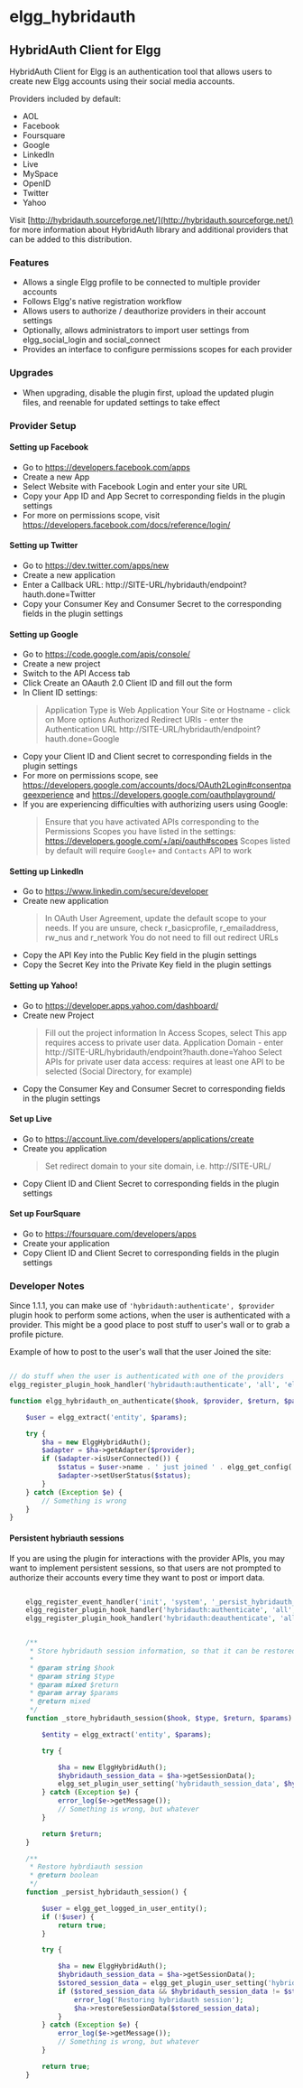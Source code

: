 elgg_hybridauth
===============

HybridAuth Client for Elgg
--------------------------

HybridAuth Client for Elgg is an authentication tool that allows users to create new Elgg accounts using their social media accounts.

Providers included by default:
* AOL
* Facebook
* Foursquare
* Google
* LinkedIn
* Live
* MySpace
* OpenID
* Twitter
* Yahoo

Visit [http://hybridauth.sourceforge.net/](http://hybridauth.sourceforge.net/) for more information about HybridAuth library and additional providers that can be added to this distribution.

### Features ###

* Allows a single Elgg profile to be connected to multiple provider accounts
* Follows Elgg's native registration workflow
* Allows users to authorize / deauthorize providers in their account settings
* Optionally, allows administrators to import user settings from elgg_social_login and social_connect
* Provides an interface to configure permissions scopes for each provider


### Upgrades ###

* When upgrading, disable the plugin first, upload the updated plugin files, and reenable for updated settings to take effect

### Provider Setup ###

#### Setting up Facebook ####
* Go to https://developers.facebook.com/apps
* Create a new App
* Select Website with Facebook Login and enter your site URL
* Copy your App ID and App Secret to corresponding fields in the plugin settings
* For more on permissions scope, visit https://developers.facebook.com/docs/reference/login/

#### Setting up Twitter ####
* Go to https://dev.twitter.com/apps/new
* Create a new application
* Enter a Callback URL: http://SITE-URL/hybridauth/endpoint?hauth.done=Twitter
* Copy your Consumer Key and Consumer Secret to the corresponding fields in the plugin settings

#### Setting up Google ####
* Go to https://code.google.com/apis/console/
* Create a new project
* Switch to the API Access tab
* Click Create an OAauth 2.0 Client ID and fill out the form
* In Client ID settings:
	> Application Type is Web Application
	> Your Site or Hostname - click on More options
	> Authorized Redirect URIs - enter the Authentication URL http://SITE-URL/hybridauth/endpoint?hauth.done=Google
* Copy your Client ID and Client secret to corresponding fields in the plugin settings
* For more on permissions scope, see https://developers.google.com/accounts/docs/OAuth2Login#consentpageexperience and https://developers.google.com/oauthplayground/
* If you are experiencing difficulties with authorizing users using Google:
	> Ensure that you have activated APIs corresponding to the Permissions Scopes you have listed in the settings: https://developers.google.com/+/api/oauth#scopes
	> Scopes listed by default will require ```Google+``` and ```Contacts``` API to work

#### Setting up LinkedIn ####
* Go to https://www.linkedin.com/secure/developer
* Create new application
	> In OAuth User Agreement, update the default scope to your needs. If you are unsure, check r_basicprofile, r_emailaddress, rw_nus and r_network
	> You do not need to fill out redirect URLs
* Copy the API Key into the Public Key field in the plugin settings
* Copy the Secret Key into the Private Key field in the plugin settings

#### Setting up Yahoo! ####
* Go to https://developer.apps.yahoo.com/dashboard/
* Create new Project
	> Fill out the project information
	> In Access Scopes, select This app requires access to private user data.
	> Application Domain - enter http://SITE-URL/hybridauth/endpoint?hauth.done=Yahoo
	> Select APIs for private user data access: requires at least one API to be selected (Social Directory, for example)
* Copy the Consumer Key and Consumer Secret to corresponding fields in the plugin settings

#### Set up Live ####
* Go to https://account.live.com/developers/applications/create
* Create you application
	> Set redirect domain to your site domain, i.e. http://SITE-URL/
* Copy Client ID and Client Secret to corresponding fields in the plugin settings

#### Set up FourSquare ####
* Go to https://foursquare.com/developers/apps
* Create your application
* Copy Client ID and Client Secret to corresponding fields in the plugin settings


### Developer Notes ###

Since 1.1.1, you can make use of ```'hybridauth:authenticate', $provider``` plugin hook
to perform some actions, when the user is authenticated with a provider. This might be a good place
to post stuff to user's wall or to grab a profile picture.

Example of how to post to the user's wall that the user Joined the site:

```php

// do stuff when the user is authenticated with one of the providers
elgg_register_plugin_hook_handler('hybridauth:authenticate', 'all', 'elgg_hybridauth_on_authenticate');

function elgg_hybridauth_on_authenticate($hook, $provider, $return, $params) {

	$user = elgg_extract('entity', $params);

	try {
		$ha = new ElggHybridAuth();
		$adapter = $ha->getAdapter($provider);
		if ($adapter->isUserConnected()) {
			$status = $user->name . ' just joined ' . elgg_get_config('sitename') . ' at ' . elgg_get_site_url();
			$adapter->setUserStatus($status);
		}
	} catch (Exception $e) {
		// Something is wrong
	}
}

```


#### Persistent hybriauth sessions

If you are using the plugin for interactions with the provider APIs, you may
want to implement persistent sessions, so that users are not prompted to
authorize their accounts every time they want to post or import data.

```php

	elgg_register_event_handler('init', 'system', '_persist_hybridauth_session', 1);
	elgg_register_plugin_hook_handler('hybridauth:authenticate', 'all', '_store_hybridauth_session');
	elgg_register_plugin_hook_handler('hybridauth:deauthenticate', 'all', '_store_hybridauth_session');


	/**
	 * Store hybridauth session information, so that it can be restored when user logs in
	 *
	 * @param string $hook
	 * @param string $type
	 * @param mixed $return
	 * @param array $params
	 * @return mixed
	 */
	function _store_hybridauth_session($hook, $type, $return, $params) {

		$entity = elgg_extract('entity', $params);

		try {

			$ha = new ElggHybridAuth();
			$hybridauth_session_data = $ha->getSessionData();
			elgg_set_plugin_user_setting('hybridauth_session_data', $hybridauth_session_data, $entity->guid, 'elgg_hybridauth');
		} catch (Exception $e) {
			error_log($e->getMessage());
			// Something is wrong, but whatever
		}

		return $return;
	}

	/**
	 * Restore hybrdiauth session
	 * @return boolean
	 */
	function _persist_hybridauth_session() {

		$user = elgg_get_logged_in_user_entity();
		if (!$user) {
			return true;
		}

		try {

			$ha = new ElggHybridAuth();
			$hybridauth_session_data = $ha->getSessionData();
			$stored_session_data = elgg_get_plugin_user_setting('hybridauth_session_data', $user->guid, 'elgg_hybridauth');
			if ($stored_session_data && $hybridauth_session_data != $stored_session_data) {
				error_log('Restoring hybridauth session');
				$ha->restoreSessionData($stored_session_data);
			}
		} catch (Exception $e) {
			error_log($e->getMessage());
			// Something is wrong, but whatever
		}

		return true;
	}
```